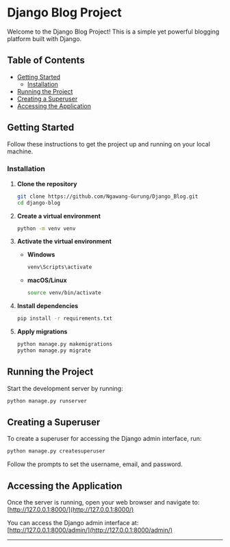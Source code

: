 # Django Blog Project

Welcome to the Django Blog Project! This is a simple yet powerful blogging platform built with Django.

## Table of Contents

- [Getting Started](#getting-started)
  - [Installation](#installation)
- [Running the Project](#running-the-project)
- [Creating a Superuser](#creating-a-superuser)
- [Accessing the Application](#accessing-the-application)

## Getting Started

Follow these instructions to get the project up and running on your local machine.

### Installation

1. **Clone the repository**
    ```sh
    git clone https://github.com/Ngawang-Gurung/Django_Blog.git 
    cd django-blog
    ```

2. **Create a virtual environment**
    ```sh
    python -m venv venv
    ```

3. **Activate the virtual environment**

    - **Windows**
        ```sh
        venv\Scripts\activate
        ```

    - **macOS/Linux**
        ```sh
        source venv/bin/activate
        ```

4. **Install dependencies**
    ```sh
    pip install -r requirements.txt
    ```

5. **Apply migrations**
    ```sh
    python manage.py makemigrations
    python manage.py migrate
    ```

## Running the Project

Start the development server by running:
```sh
python manage.py runserver
```

## Creating a Superuser

To create a superuser for accessing the Django admin interface, run:
```sh
python manage.py createsuperuser
```
Follow the prompts to set the username, email, and password.

## Accessing the Application

Once the server is running, open your web browser and navigate to:
[http://127.0.0.1:8000/](http://127.0.0.1:8000/)

You can access the Django admin interface at:
[http://127.0.0.1:8000/admin/](http://127.0.0.1:8000/admin/)

---
